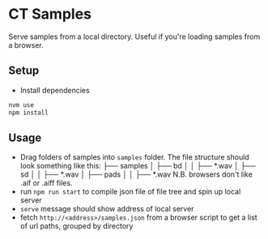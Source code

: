# CT Samples
Serve samples from a local directory. Useful if you're loading samples from a browser.

## Setup
* Install dependencies
```bash
nvm use
npm install
```

## Usage
* Drag folders of samples into `samples` folder. The file structure should look something like this:
├── samples
│   ├── bd
│   │   ├── *.wav
│   ├── sd
│   │   ├── *.wav
│   ├── pads
│   │   ├── *.wav
N.B. browsers don't like .aif or .aiff files.
* run `npm run start` to compile json file of file tree and spin up local server
* `serve` message should show address of local server
* fetch `http://<address>/samples.json` from a browser script to get a list of url paths, grouped by directory

